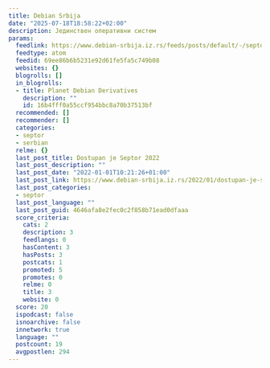 ```yaml
---
title: Debian Srbija
date: "2025-07-18T18:58:22+02:00"
description: Јединствен оперативни систем
params:
  feedlink: https://www.debian-srbija.iz.rs/feeds/posts/default/-/septor/
  feedtype: atom
  feedid: 69ee86b6b5231e92d61fe5fa5c749b08
  websites: {}
  blogrolls: []
  in_blogrolls:
  - title: Planet Debian Derivatives
    description: ""
    id: 16b4fff0a55ccf954bbc8a70b37513bf
  recommended: []
  recommender: []
  categories:
  - septor
  - serbian
  relme: {}
  last_post_title: Dostupan je Septor 2022
  last_post_description: ""
  last_post_date: "2022-01-01T10:21:26+01:00"
  last_post_link: https://www.debian-srbija.iz.rs/2022/01/dostupan-je-septor-2022.html
  last_post_categories:
  - septor
  last_post_language: ""
  last_post_guid: 4646afa8e2fec0c2f858b71ead0dfaaa
  score_criteria:
    cats: 2
    description: 3
    feedlangs: 0
    hasContent: 3
    hasPosts: 3
    postcats: 1
    promoted: 5
    promotes: 0
    relme: 0
    title: 3
    website: 0
  score: 20
  ispodcast: false
  isnoarchive: false
  innetwork: true
  language: ""
  postcount: 19
  avgpostlen: 294
---
```

